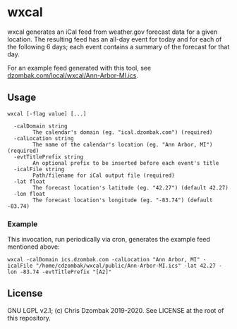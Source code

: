 # wxcal

wxcal generates an iCal feed from weather.gov forecast data for a given location. The resulting feed has an all-day event for today and for each of the following 6 days; each event contains a summary of the forecast for that day.

For an example feed generated with this tool, see [dzombak.com/local/wxcal/Ann-Arbor-MI.ics](https://www.dzombak.com/local/wxcal/Ann-Arbor-MI.ics).

## Usage

```
wxcal [-flag value] [...]

  -calDomain string
    	The calendar's domain (eg. "ical.dzombak.com") (required)
  -calLocation string
    	The name of the calendar's location (eg. "Ann Arbor, MI") (required)
  -evtTitlePrefix string
    	An optional prefix to be inserted before each event's title
  -icalFile string
    	Path/filename for iCal output file (required)
  -lat float
    	The forecast location's latitude (eg. "42.27") (default 42.27)
  -lon float
    	The forecast location's longitude (eg. "-83.74") (default -83.74)
```

### Example

This invocation, run periodically via cron, generates the example feed mentioned above:

```
wxcal -calDomain ics.dzombak.com -calLocation "Ann Arbor, MI" -icalFile "/home/cdzombak/wxcal/public/Ann-Arbor-MI.ics" -lat 42.27 -lon -83.74 -evtTitlePrefix "[A2]"
```

## License

GNU LGPL v2.1; (c) Chris Dzombak 2019-2020. See LICENSE at the root of this repository.
